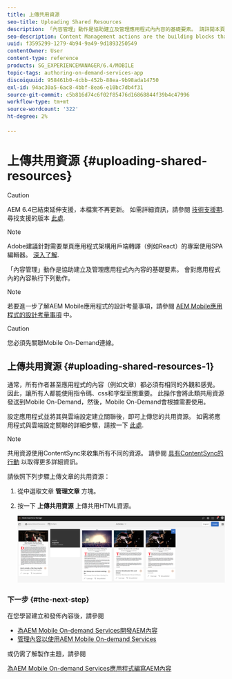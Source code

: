 ```yaml
---
title: 上傳共用資源
seo-title: Uploading Shared Resources
description: 「內容管理」動作是協助建立及管理應用程式內內容的基礎要素。 請詳閱本頁面，了解如何上傳共用資源。
seo-description: Content Management actions are the building blocks that help to create and manage content within an application. Follow this page to learn about uploading shared resources.
uuid: f3595299-1279-4b94-9a49-9d1893250549
contentOwner: User
content-type: reference
products: SG_EXPERIENCEMANAGER/6.4/MOBILE
topic-tags: authoring-on-demand-services-app
discoiquuid: 958461b0-4cbb-452b-88ea-9b98ada14750
exl-id: 94ac30a5-6ac8-4bbf-8ea6-e10bc7db4f31
source-git-commit: c5b816d74c6f02f85476d16868844f39b4c47996
workflow-type: tm+mt
source-wordcount: '322'
ht-degree: 2%

---
```


# 上傳共用資源 {#uploading-shared-resources}

>[!CAUTION]
>
>AEM 6.4已結束延伸支援，本檔案不再更新。 如需詳細資訊，請參閱 [技術支援期](https://helpx.adobe.com//tw/support/programs/eol-matrix.html). 尋找支援的版本 [此處](https://experienceleague.adobe.com/docs/).

>[!NOTE]
>
>Adobe建議針對需要單頁應用程式架構用戶端轉譯（例如React）的專案使用SPA編輯器。 [深入了解](/help/sites-developing/spa-overview.md).

「內容管理」動作是協助建立及管理應用程式內內容的基礎要素。 會對應用程式內的內容執行下列動作。

>[!NOTE]
>
>若要進一步了解AEM Mobile應用程式的設計考量事項，請參閱 [AEM Mobile應用程式的設計考量事項](https://helpx.adobe.com/digital-publishing-solution/help/design-app.html) 中。

>[!CAUTION]
>
>您必須先關聯Mobile On-Demand連線。

## 上傳共用資源 {#uploading-shared-resources-1}

通常，所有作者甚至應用程式的內容（例如文章）都必須有相同的外觀和感覺。 因此，讓所有人都能使用指令碼、css和字型至關重要。 此操作會將此類共用資源發送到Mobile On-Demand，然後，Mobile On-Demand會根據需要使用。

設定應用程式並將其與雲端設定建立關聯後，即可上傳您的共用資源。 如需將應用程式與雲端設定關聯的詳細步驟，請按一下 [此處](/help/mobile/mobile-apps-ondemand-application-create-configure-action.md).

>[!NOTE]
>
>共用資源使用ContentSync來收集所有不同的資源。 請參閱 [具有ContentSync的行動](/help/mobile/mobile-ondemand-contentsync.md) 以取得更多詳細資訊。

請依照下列步驟上傳文章的共用資源：

1. 從中選取文章 **管理文章** 方塊。
1. 按一下 **上傳共用資源** 上傳共用HTML資源。

   ![chlimage_1-133](assets/chlimage_1-133.png)

### 下一步 {#the-next-step}

在您學習建立和發佈內容後，請參閱

* [為AEM Mobile On-demand Services開發AEM內容](/help/mobile/aem-mobile-on-demand.md)
* [管理內容以使用AEM Mobile On-demand Services](/help/mobile/aem-mobile.md)

或仍需了解製作主題，請參閱

[為AEM Mobile On-demand Services應用程式編寫AEM內容](/help/mobile/mobile-apps-ondemand.md)
